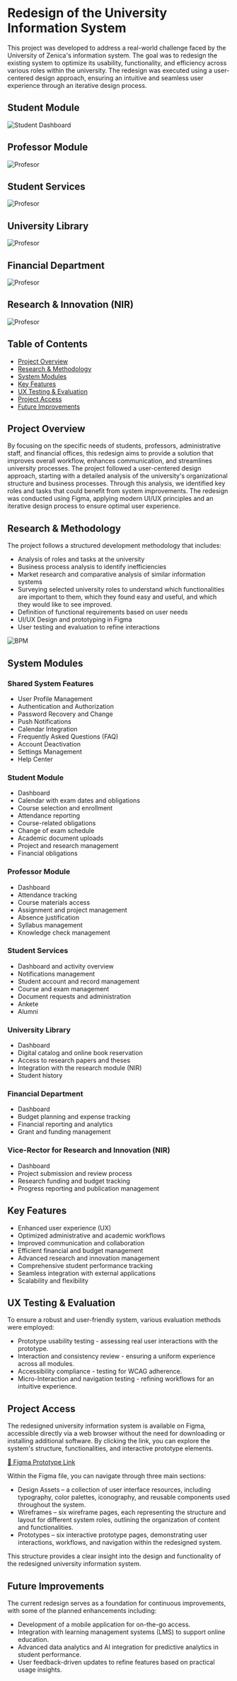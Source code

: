 # Redesign of the University Information System

This project was developed to address a real-world challenge faced by the University of Zenica's information system. The goal was to redesign the existing system to optimize its usability, functionality, and efficiency across various roles within the university. The redesign was executed using a user-centered design approach, ensuring an intuitive and seamless user experience through an iterative design process. 

## Student Module

![Student Dashboard](https://raw.githubusercontent.com/nejrariizviic/Redesign-of-the-University-Information-System/refs/heads/main/Uploads/student%20dashboard.png)

## Professor Module
![Profesor](https://raw.githubusercontent.com/nejrariizviic/Redesign-of-the-University-Information-System/refs/heads/main/Uploads/Prof-prosustvo.png)


## Student Services
![Profesor](https://raw.githubusercontent.com/nejrariizviic/Redesign-of-the-University-Information-System/refs/heads/main/Uploads/Mre%C5%BEa%20alumni.png)


## University Library
![Profesor](https://raw.githubusercontent.com/nejrariizviic/Redesign-of-the-University-Information-System/refs/heads/main/Uploads/Dashboard%20-%20biblioteka.png)


## Financial Department
![Profesor](https://raw.githubusercontent.com/nejrariizviic/Redesign-of-the-University-Information-System/refs/heads/main/Uploads/Dashboard-finansije.png)

## Research & Innovation (NIR)
![Profesor](https://raw.githubusercontent.com/nejrariizviic/Redesign-of-the-University-Information-System/refs/heads/main/Uploads/nir.png)


## Table of Contents  
- [Project Overview](#project-overview)  
- [Research & Methodology](#research--methodology)  
- [System Modules](#system-modules)  
- [Key Features](#key-features)  
- [UX Testing & Evaluation](#ux-testing--evaluation)  
- [Project Access](#project-access)  
- [Future Improvements](#future-improvements) 

## Project Overview

By focusing on the specific needs of students, professors, administrative staff, and financial offices, this redesign aims to provide a solution that improves overall workflow, enhances communication, and streamlines university processes. The project followed a user-centered design approach, starting with a detailed analysis of the university's organizational structure and business processes. Through this analysis, we identified key roles and tasks that could benefit from system improvements. The redesign was conducted using Figma, applying modern UI/UX principles and an iterative design process to ensure optimal user experience.


## Research & Methodology

The project follows a structured development methodology that includes:
- Analysis of roles and tasks at the university
- Business process analysis to identify inefficiencies
- Market research and comparative analysis of similar information systems
- Surveying selected university roles to understand which functionalities are important to them, which they found easy and useful, and which they would like to see improved.
- Definition of functional requirements based on user needs
- UI/UX Design and prototyping in Figma
- User testing and evaluation to refine interactions

![BPM](https://raw.githubusercontent.com/nejrariizviic/Redesign-of-the-University-Information-System/refs/heads/main/Uploads/BPM1.png)

## System Modules 

### Shared System Features
- User Profile Management
- Authentication and Authorization 
- Password Recovery and Change
- Push Notifications
- Calendar Integration
- Frequently Asked Questions (FAQ)
- Account Deactivation
- Settings Management
- Help Center

### Student Module
- Dashboard
- Calendar with exam dates and obligations
- Course selection and enrollment
- Attendance reporting 
- Course-related obligations
- Change of exam schedule
- Academic document uploads
- Project and research management
- Financial obligations


###  Professor Module
- Dashboard
- Attendance tracking
- Course materials access
- Assignment and project management
- Absence justification
- Syllabus management
- Knowledge check management

### Student Services
- Dashboard and activity overview 
- Notifications management
- Student account and record management
- Course and exam management
- Document requests and administration
- Ankete
- Alumni 

### University Library
- Dashboard
- Digital catalog and online book reservation
- Access to research papers and theses
- Integration with the research module (NIR)
- Student history

  
### Financial Department
- Dashboard
- Budget planning and expense tracking
- Financial reporting and analytics
- Grant and funding management
  

### Vice-Rector for Research and Innovation (NIR)
- Dashboard
- Project submission and review process
- Research funding and budget tracking
- Progress reporting and publication management 



## Key Features 

- Enhanced user experience (UX) 
- Optimized administrative and academic workflows 
- Improved communication and collaboration 
- Efficient financial and budget management 
- Advanced research and innovation management
- Comprehensive student performance tracking 
- Seamless integration with external applications 
- Scalability and flexibility 



## UX Testing & Evaluation
To ensure a robust and user-friendly system, various evaluation methods were employed:
- Prototype usability testing - assessing real user interactions with the prototype.
- Interaction and consistency review - ensuring a uniform experience across all modules.
- Accessibility compliance - testing for WCAG adherence.
- Micro-Interaction and navigation testing - refining workflows for an intuitive experience.

## Project Access

The redesigned university information system is available on Figma, accessible directly via a web browser without the need for downloading or installing additional software. By clicking the link, you can explore the system's structure, functionalities, and interactive prototype elements.

[🔗 Figma Prototype Link](https://www.figma.com/design/XWjpyes8glv5MxnXWYOVn5/Redizajn-korisni%C4%8Dkog-su%C4%8Delja-univerzitetskog-informacionog-sistema?node-id=6-3&t=AlG3GnsQw)

Within the Figma file, you can navigate through three main sections:

- Design Assets – a collection of user interface resources, including typography, color palettes, iconography, and reusable components used throughout the system.
- Wireframes – six wireframe pages, each representing the structure and layout for different system roles, outlining the organization of content and functionalities.
- Prototypes – six interactive prototype pages, demonstrating user interactions, workflows, and navigation within the redesigned system.

This structure provides a clear insight into the design and functionality of the redesigned university information system.

## Future Improvements

The current redesign serves as a foundation for continuous improvements, with some of the planned enhancements including:
- Development of a mobile application for on-the-go access.
- Integration with learning management systems (LMS) to support online education.
- Advanced data analytics and AI integration for predictive analytics in student performance.
- User feedback-driven updates to refine features based on practical usage insights.

